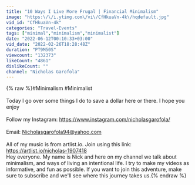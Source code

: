 ```yaml
---
title: "10 Ways I Live More Frugal | Financial Minimalism"
image: "https:\/\/i.ytimg.com\/vi\/CfHkuaVn-4k\/hqdefault.jpg"
vid_id: "CfHkuaVn-4k"
categories: "Travel-Events"
tags: ["minimal","minimalism","minimalist"]
date: "2022-06-12T00:10:33+03:00"
vid_date: "2022-02-26T18:28:48Z"
duration: "PT9M50S"
viewcount: "132373"
likeCount: "4861"
dislikeCount: ""
channel: "Nicholas Garofola"
---
```

{% raw %}#Minimalism #Minimalist<br /><br />Today I go over some things I do to save a dollar here or there.  I hope you enjoy<br /><br />Follow my Instagram: <a rel="nofollow" target="blank" href="https://www.instagram.com/nicholasgarofola/">https://www.instagram.com/nicholasgarofola/</a><br /><br />Email: Nicholasgarofola94@yahoo.com<br /><br />All of my music is from artlist.io.  Join using this link: <a rel="nofollow" target="blank" href="https://artlist.io/nicholas-1907418">https://artlist.io/nicholas-1907418</a><br />Hey everyone.  My name is Nick and here on my channel we talk about minimalism, and ways of living an intentional life.  I try to make my videos as informative, and fun as possible.  If you want to join this adventure, make sure to subscribe and we'll see where this journey takes us.{% endraw %}

